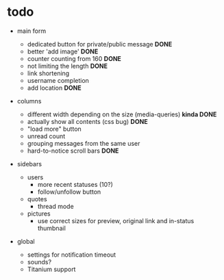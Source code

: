 # todo

- main form
  - dedicated button for private/public message **DONE**
  - better 'add image' **DONE**
  - counter counting from 160 **DONE**
  - not limiting the length **DONE**
  - link shortening
  - username completion
  - add location **DONE**

- columns
  - different width depending on the size (media-queries) **kinda DONE**
  - actually show all contents (css bug) **DONE**
  - "load more" button
  - unread count
  - grouping messages from the same user
  - hard-to-notice scroll bars **DONE**

- sidebars
  - users
    - more recent statuses (10?)
    - follow/unfollow button
  - quotes
    - thread mode
  - pictures
    - use correct sizes for preview, original link and in-status thumbnail

- global
  - settings for notification timeout
  - sounds?
  - Titanium support


